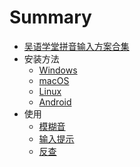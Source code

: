 # Summary

- [吴语学堂拼音输入方案合集](README.md)
- 安装方法
    - [Windows](安装方法/Windows.md)
    - [macOS](安装方法/macOS.md)
    - [Linux](安装方法/Linux.md)
    - [Android](安装方法/Android.md)
- 使用
    - [模糊音](使用/模糊音.md)
    - [输入提示](使用/输入提示.md)
    - [反查](使用/反查.md)

